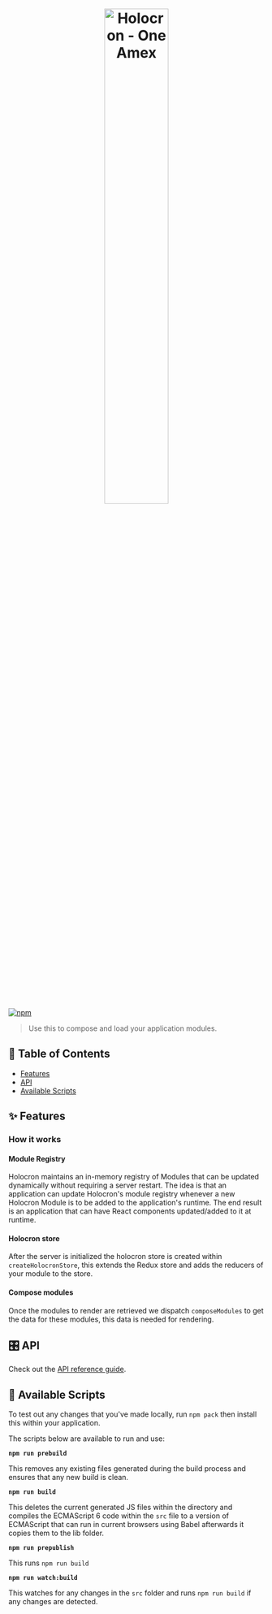 <h1 align="center">
  <img src='https://github.com/americanexpress/holocron/raw/master/holocron.png' alt="Holocron - One Amex" width='50%'/>
</h1>

[![npm](https://img.shields.io/npm/v/holocron)](https://www.npmjs.com/package/holocron)

> Use this to compose and load your application modules.

## 📖 Table of Contents

* [Features](#-features)
* [API](#-api)
* [Available Scripts](#-available-scripts)

## ✨ Features

### How it works

#### Module Registry

Holocron maintains an in-memory registry of Modules that can be updated dynamically without 
requiring a server restart. The idea is that an application can update Holocron's module registry 
whenever a new Holocron Module is to be added to the application's runtime. The end result is an 
application that can have React components updated/added to it at runtime.

#### Holocron store

After the server is initialized the holocron store is created within `createHolocronStore`, this 
extends the Redux store and adds the reducers of your module to the store.

#### Compose modules

Once the modules to render are retrieved we dispatch  `composeModules` to get the data for these 
modules, this data is needed for rendering.

## 🎛️ API

Check out the [API reference guide](./API.md).

## 📜 Available Scripts

To test out any changes that you've made locally, run `npm pack` then install this within your 
application.

The scripts below are available to run and use:
  
**`npm run prebuild`**

This removes any existing files generated during the build process and ensures that any new build is 
clean.

**`npm run build`**

This deletes the current generated JS files within the directory and compiles the ECMAScript 6 code 
within the `src` file to a version of ECMAScript that can run in current browsers using Babel 
afterwards it copies them to the lib folder.

**`npm run prepublish`**

This runs `npm run build`

**`npm run watch:build`**

This watches for any changes in the  `src` folder and runs `npm run build` if any changes are 
detected.
